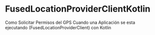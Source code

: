# FusedLocationProviderClientKotlin
Como Solicitar Permisos del GPS Cuando una Aplicación se esta ejecutando (FusedLocationProviderClient) con Kotlin
